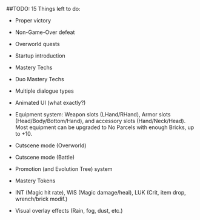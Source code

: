 ##TODO:
15 Things left to do:

- Proper victory
- Non-Game-Over defeat 
- Overworld quests
- Startup introduction
- Mastery Techs
- Duo Mastery Techs
- Multiple dialogue types

- Animated UI (what exactly?)
- Equipment system:
Weapon slots (LHand/RHand), Armor slots (Head/Body/Bottom/Hand), and accessory slots (Hand/Neck/Head).
Most equipment can be upgraded to No Parcels with enough Bricks, up to +10.

- Cutscene mode (Overworld)
- Cutscene mode (Battle)
- Promotion (and Evolution Tree) system
- Mastery Tokens
- INT (Magic hit rate), WIS (Magic damage/heal),
LUK (Crit, item drop, wrench/brick modif.)
- Visual overlay effects (Rain, fog, dust, etc.)